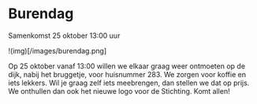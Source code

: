 # Burendag

Samenkomst 25 oktober 13:00 uur

!(img)[/images/burendag.png]

Op 25 oktober vanaf 13:00 willen we elkaar graag weer ontmoeten op de dijk, nabij het bruggetje, voor huisnummer 283. We zorgen voor koffie en iets lekkers. Wil je graag zelf iets meebrengen, dan stellen we dat op prijs. We onthullen dan ook het nieuwe logo voor de Stichting. Komt allen!
